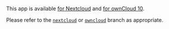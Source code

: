 This app is available [for Nextcloud](https://apps.nextcloud.com/apps/sciencemesh) and [for ownCloud 10](https://marketplace.owncloud.com/apps/sciencemesh).

Please refer to the [`nextcloud`](https://github.com/sciencemesh/nc-sciencemesh/tree/nextcloud) or [`owncloud`](https://github.com/sciencemesh/nc-sciencemesh/tree/owncloud) branch as appropriate.
